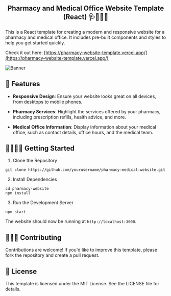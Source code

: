 <h2 align="center">Pharmacy and Medical Office Website Template (React) 🩺💊👨‍⚕️</h2>

This is a React template for creating a modern and responsive website for a pharmacy and medical office. It includes pre-built components and styles to help you get started quickly. 

Check it out here: [https://pharmacy-website-template.vercel.app/](https://pharmacy-website-template.vercel.app/)

![Banner](./.readme/banner.gif)

📖 Features
------------

- **Responsive Design**: Ensure your website looks great on all devices, from desktops to mobile phones.

- **Pharmacy Services**: Highlight the services offered by your pharmacy, including prescription refills, health advice, and more.

- **Medical Office Information**: Display information about your medical office, such as contact details, office hours, and the medical team.


🏃‍♂️🏃‍♀️ Getting Started
---------------

1. Clone the Repository

```
git clone https://github.com/yourusername/pharmacy-medical-website.git
```

2. Install Dependencies

```
cd pharmacy-website
npm install
```

3. Run the Development Server

```
npm start
```

The website should now be running at `http://localhost:3000`.

 
👷‍♀️👷 Contributing
-------------

Contributions are welcome! If you'd like to improve this template, please fork the repository and create a pull request.

📝 License
-----------

This template is licensed under the MIT License. See the LICENSE file for details.  






